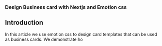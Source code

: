 ### Design Business card with Nextjs and Emotion css

## Introduction

In this article we use emotion css to design card templates that can be used as business cards. We demonstrate ho